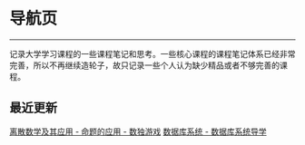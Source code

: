 # 导航页

---
记录大学学习课程的一些课程笔记和思考。一些核心课程的课程笔记体系已经非常完善，所以不再继续造轮子，故只记录一些个人认为缺少精品或者不够完善的课程。

## 最近更新

[离散数学及其应用 - 命题的应用 - 数独游戏](.\Discrete-Mathematics\Sudoku.md)
[数据库系统 - 数据库系统导学](.\Database-system\termsintro.md)
